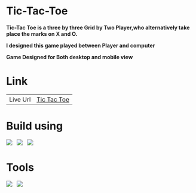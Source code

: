 # Tic-Tac-Toe

**Tic-Tac Toe is a three by three Grid by Two Player,who alternatively take place the marks on X and O.**

**I designed this game played between Player and computer**

**Game Designed for Both desktop and mobile view**  

# Link

|||
| :--- | :--- |
| Live Url | <a href="https://aswinth24.github.io/Tic-Tac-Toe/">Tic Tac Toe</a> |

# Build using
 <img src="https://img.shields.io/badge/HTML5-E34F26?style=for-the-badge&logo=html5&logoColor=white"> &nbsp;
 <img src="https://img.shields.io/badge/CSS3-1572B6?style=for-the-badge&logo=css3&logoColor=white"> &nbsp;
 <img src="https://img.shields.io/badge/JavaScript-323330?style=for-the-badge&logo=javascript&logoColor=F7DF1E"> &nbsp;

# Tools 

<img src="https://img.shields.io/badge/VSCode-0078D4?style=for-the-badge&logo=visual%20studio%20code&logoColor=white"> &nbsp;
<img src="https://img.shields.io/badge/GitHub%20Pages-222222.svg?style=for-the-badge&logo=GitHub-Pages&logoColor=white"> 
